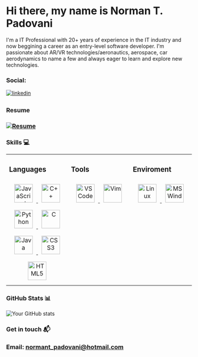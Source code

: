 # <span style="#FF5733">Hi there, my name is Norman T. Padovani</span>

I'm a IT Professional with 20+ years of experience in the IT industry and now beggining a career as an entry-level software developer. I'm passionate about AR/VR technologies/aeronautics, aerospace, car aerodynamics to name a few and always eager to learn and explore new technologies.

### Social:
<a href="https://www.linkedin.com/in/norman-t-p-88979553/" target="_blank">
<img src=https://img.shields.io/badge/linkedin-%231E77B5.svg?&style=for-the-badge&logo=linkedin&logoColor=white alt=linkedin style="margin-bottom: 5px;" />
</a>

### Resume

### [![Resume](https://img.shields.io/badge/RESUME-important?style=for-the-badge)](./resume.pdf)

### Skills 💻
<table><tr><td valign="top" width="33%">
  
  
  
### Languages
<div align="center">  
<a href="https://www.javascript.com/" target="_blank"><img style="margin: 10px" src="https://profilinator.rishav.dev/skills-assets/javascript-original.svg" alt="JavaScript" height="50" />
</a>
<a href="https://www.cplusplus.com/" target="_blank"><img style="margin: 10px" src="https://profilinator.rishav.dev/skills-assets/cplusplus-original.svg" alt="C++" height="50" />
</a>
<a href="https://www.python.org/" target="_blank"><img style="margin: 10px" src="https://profilinator.rishav.dev/skills-assets/python-original.svg" alt="Python" height="50" />
</a>
<a href="https://www.cprogramming.com/" target="_blank"><img style="margin: 10px" src="https://profilinator.rishav.dev/skills-assets/c-original.svg" alt="C" height="50" /></a>
<a href="https://www.java.com/en/" target="_blank"><img style="margin: 10px" src="https://raw.githubusercontent.com/bablubambal/All_logo_and_pictures/1ac69ce5fbc389725f16f989fa53c62d6e1b4883/programming%20languages/java.svg" alt="Java" height="50" />
</a>
<a href="https://www.w3schools.com/css/" target="_blank"><img style="margin: 10px" src="https://profilinator.rishav.dev/skills-assets/css3-original-wordmark.svg" alt="CSS3" height="50" />
</a>
<a href="https://en.wikipedia.org/wiki/HTML5" target="_blank"><img style="margin: 10px" src="https://profilinator.rishav.dev/skills-assets/html5-original-wordmark.svg" alt="HTML5" height="50" />
</a>  

</div>

</td><td valign="top" width="33%">
  
  
  
### Tools
<div align="center">  
<a href="https://vscode.dev/" target="_blank"><img style="margin: 10px" src="https://raw.githubusercontent.com/bablubambal/All_logo_and_pictures/62487087dc4f4f5efee637addbc67a16dd374bf6/text%20editors/vscode.svg" alt="VSCode" height="50" />
</a>
<a href="https://www.vim.org/" target="_blank"><img style="margin: 10px" src="https://camo.githubusercontent.com/42bc14136b195b5d723e76c463efc7c614c40616dbb6662a2ac7ffc65bea8d30/68747470733a2f2f6564656e742e6769746875622e696f2f537570657254696e7949636f6e732f696d616765732f7376672f76696d2e737667" alt="Vim" height="50" />
</a>  
  
</div>
  
</td><td valign="top" width="33%">
  
  
  
### Enviroment
<div align="center">  
<a href="https://www.linux.org/" target="_blank"><img style="margin: 10px" src="https://camo.githubusercontent.com/875b2967090ac970937698e92e1bfeefdc6168b9afb428aabfe321e19d549d74/68747470733a2f2f6564656e742e6769746875622e696f2f537570657254696e7949636f6e732f696d616765732f7376672f6c696e75782e737667" alt="Linux" height="50" />
</a>
<a href="https://www.microsoft.com/en-us/windows/" target="_blank"><img style="margin: 10px" src="https://camo.githubusercontent.com/05eece38536aac5c8437e2cb46362e545443a80922c5e28463530726a6d186ac/68747470733a2f2f6564656e742e6769746875622e696f2f537570657254696e7949636f6e732f696d616765732f7376672f77696e646f77732e737667" alt="MS Windows" height="50" />
</a>
</div>
</td></tr></table>  


### GitHub Stats 📊

![Your GitHub stats](https://github-readme-stats.vercel.app/api?username=ntpadovani&show_icons=true&theme=dark)

### Get in touch 📬

### Email: [normant_padovani@hotmail.com](mailto:normant_padovani@hotmail.com)
</a>


